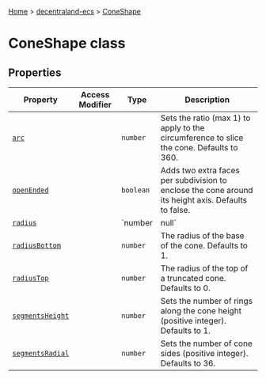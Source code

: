 [Home](./index) &gt; [decentraland-ecs](./decentraland-ecs.md) &gt; [ConeShape](./decentraland-ecs.coneshape.md)

# ConeShape class

## Properties

|  Property | Access Modifier | Type | Description |
|  --- | --- | --- | --- |
|  [`arc`](./decentraland-ecs.coneshape.arc.md) |  | `number` | Sets the ratio (max 1) to apply to the circumference to slice the cone. Defaults to 360. |
|  [`openEnded`](./decentraland-ecs.coneshape.openended.md) |  | `boolean` | Adds two extra faces per subdivision to enclose the cone around its height axis. Defaults to false. |
|  [`radius`](./decentraland-ecs.coneshape.radius.md) |  | `number | null` | Sets the radius of the top and bottom caps at once.<p/>Properties `radiusTop` and `radiusBottom` are prioritized over this one. |
|  [`radiusBottom`](./decentraland-ecs.coneshape.radiusbottom.md) |  | `number` | The radius of the base of the cone. Defaults to 1. |
|  [`radiusTop`](./decentraland-ecs.coneshape.radiustop.md) |  | `number` | The radius of the top of a truncated cone. Defaults to 0. |
|  [`segmentsHeight`](./decentraland-ecs.coneshape.segmentsheight.md) |  | `number` | Sets the number of rings along the cone height (positive integer). Defaults to 1. |
|  [`segmentsRadial`](./decentraland-ecs.coneshape.segmentsradial.md) |  | `number` | Sets the number of cone sides (positive integer). Defaults to 36. |

